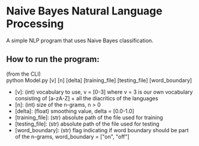 # Naive Bayes Natural Language Processing 
A simple NLP program that uses Naive Bayes classification.

## How to run the program:  
(from the CLI)  
python Model.py [v] [n] [delta] [training_file] [testing_file] [word_boundary]  
* [v]: (int) vocabulary to use, v = [0-3] where v = 3 is our own vocabulary consisting of [a-zA-Z] + all the diacritics of the languages
* [n]: (int) size of the n-grams, n > 0  
* [delta]: (float) smoothing value, delta = [0.0-1.0]  
* [training_file]: (str) absolute path of the file used for training  
* [testing_file]: (str) absolute path of the file used for testing  
* [word_boundary]: (str) flag indicating if word boundary should be part of the n-grams, word_boundary = ["on", "off"]
